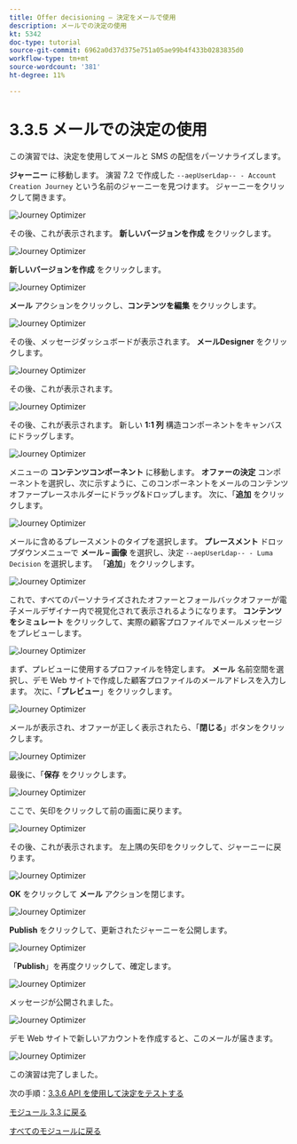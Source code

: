 ```yaml
---
title: Offer decisioning – 決定をメールで使用
description: メールでの決定の使用
kt: 5342
doc-type: tutorial
source-git-commit: 6962a0d37d375e751a05ae99b4f433b0283835d0
workflow-type: tm+mt
source-wordcount: '381'
ht-degree: 11%

---
```


# 3.3.5 メールでの決定の使用

この演習では、決定を使用してメールと SMS の配信をパーソナライズします。

**ジャーニー** に移動します。 演習 7.2 で作成した `--aepUserLdap-- - Account Creation Journey` という名前のジャーニーを見つけます。 ジャーニーをクリックして開きます。

![Journey Optimizer](./images/emailoffer1.png)

その後、これが表示されます。 **新しいバージョンを作成** をクリックします。

![Journey Optimizer](./images/journey1.png)

**新しいバージョンを作成** をクリックします。

![Journey Optimizer](./images/journey2.png)

**メール** アクションをクリックし、**コンテンツを編集** をクリックします。

![Journey Optimizer](./images/journey3.png)

その後、メッセージダッシュボードが表示されます。 **メールDesigner** をクリックします。

![Journey Optimizer](./images/emailoffer2.png)

その後、これが表示されます。

![Journey Optimizer](./images/emailoffer5.png)

その後、これが表示されます。 新しい **1:1 列** 構造コンポーネントをキャンバスにドラッグします。

![Journey Optimizer](./images/emailoffer6.png)

メニューの **コンテンツコンポーネント** に移動します。 **オファーの決定** コンポーネントを選択し、次に示すように、このコンポーネントをメールのコンテンツオファープレースホルダーにドラッグ&amp;ドロップします。 次に、「**追加** をクリックします。

![Journey Optimizer](./images/emailoffer7.png)

メールに含めるプレースメントのタイプを選択します。 **プレースメント** ドロップダウンメニューで **メール – 画像** を選択し、決定 `--aepUserLdap-- - Luma Decision` を選択します。 「**追加**」をクリックします。

![Journey Optimizer](./images/emailoffer8.png)

これで、すべてのパーソナライズされたオファーとフォールバックオファーが電子メールデザイナー内で視覚化されて表示されるようになります。 **コンテンツをシミュレート** をクリックして、実際の顧客プロファイルでメールメッセージをプレビューします。

![Journey Optimizer](./images/emailoffer9.png)

まず、プレビューに使用するプロファイルを特定します。 **メール** 名前空間を選択し、デモ Web サイトで作成した顧客プロファイルのメールアドレスを入力します。 次に、「**プレビュー**」をクリックします。

![Journey Optimizer](./images/emailoffer10.png)

メールが表示され、オファーが正しく表示されたら、「**閉じる**」ボタンをクリックします。

![Journey Optimizer](./images/emailoffer11.png)

最後に、「**保存** をクリックします。

![Journey Optimizer](./images/emailoffer12.png)

ここで、矢印をクリックして前の画面に戻ります。

![Journey Optimizer](./images/emailoffer13.png)

その後、これが表示されます。 左上隅の矢印をクリックして、ジャーニーに戻ります。

![Journey Optimizer](./images/emailoffer14.png)

**OK** をクリックして **メール** アクションを閉じます。

![Journey Optimizer](./images/emailoffer14a.png)

**Publish** をクリックして、更新されたジャーニーを公開します。

![Journey Optimizer](./images/emailoffer14b.png)

「**Publish**」を再度クリックして、確定します。

![Journey Optimizer](./images/emailoffer15.png)

メッセージが公開されました。

![Journey Optimizer](./images/emailoffer16.png)

デモ Web サイトで新しいアカウントを作成すると、このメールが届きます。

![Journey Optimizer](./images/emailoffer17.png)

この演習は完了しました。

次の手順：[3.3.6 API を使用して決定をテストする ](./ex6.md)

[モジュール 3.3 に戻る](./offer-decisioning.md)

[すべてのモジュールに戻る](./../../../overview.md)
